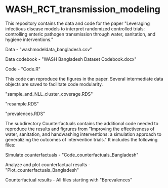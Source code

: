 # WASH_RCT_transmission_modeling

This repository contains the data and code for the paper "Leveraging infectious disease models to interpret 
randomized controlled trials: controlling enteric pathogen transmission through water, sanitation, and hygiene interventions."

Data - "washmodeldata_bangladesh.csv"

Data codebook - "WASH Bangladesh Dataset Codebook.docx"

Code - "Code.R"

This code can reproduce the figures in the paper. Several intermediate data objects are saved to facilitate code modularity.

"sample_and_NLL_cluster_coverage.RDS"

"resample.RDS"

"prevalences.RDS"

The subdirectory Counterfactuals contains the additional code needed to reproduce the results and figrures from "Improving the effectiveness of water, sanitation, and handwashing interventions: a simulation approach to generalizing the outcomes of intervention trials." It includes the following files:

Simulate counterfactuals - "Code_counterfactuals_Bangladesh"

Analyze and plot counterfactual results - "Plot_counterfactuals_Bangladesh"

Counterfactual results - All files starting with "Bprevalences"
